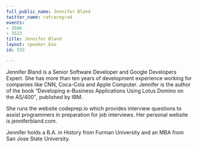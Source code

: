 ```yaml
---
full_public_name: Jennifer Bland
twitter_name: ratracegrad
events:
- 3506
- 3523
title: Jennifer Bland
layout: speaker_bio
id: 332

---
```

Jennifer Bland is a Senior Software Developer and Google Developers Expert. She has more than ten years of development experience working for companies like CNN, Coca-Cola and Apple Computer. Jennifer is the author of the book “Developing e-Business Applications Using Lotus Domino on the AS/400″, published by IBM.

She runs the website codeprep.io which provides interview questions to assist programmers in preparation for job interviews. Her personal website is jenniferbland.com.

Jennifer holds a B.A. in History from Furman University and an MBA from San Jose State University.